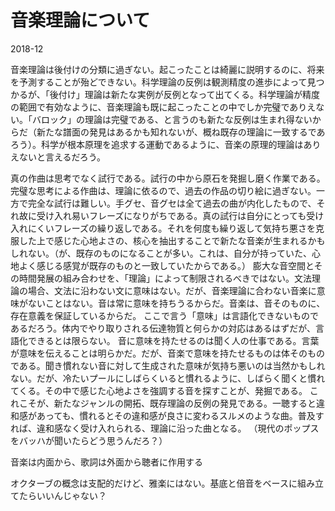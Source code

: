 # 音楽理論について

2018-12

音楽理論は後付けの分類に過ぎない。起こったことは綺麗に説明するのに、将来を予測することが殆どできない。科学理論の反例は観測精度の進歩によって見つかるが、「後付け」理論は新たな実例が反例となって出てくる。科学理論が精度の範囲で有効なように、音楽理論も既に起こったことの中でしか完璧でありえない。「バロック」の理論は完璧である、と言うのも新たな反例は生まれ得ないからだ（新たな譜面の発見はあるかも知れないが、概ね既存の理論に一致するであろう）。科学が根本原理を追求する運動であるように、音楽の原理的理論はありえないと言えるだろう。

真の作曲は思考でなく試行である。試行の中から原石を発掘し磨く作業である。完璧な思考による作曲は、理論に依るので、過去の作品の切り絵に過ぎない。一方で完全な試行は難しい。手グセ、音グセは全て過去の曲が内化したもので、それ故に受け入れ易いフレーズになりがちである。真の試行は自分にとっても受け入れにくいフレーズの繰り返しである。それを何度も繰り返して気持ち悪さを克服した上で感じた心地よさの、核心を抽出することで新たな音楽が生まれるかもしれない。（が、既存のものになることが多い。これは、自分が持っていた、心地よく感じる感覚が既存のものと一致していたからである。）
膨大な音空間とその時間発展の組み合わせを、「理論」によって制限されるべきではない。文法理論の場合、文法に沿わない文に意味はない。だが、音楽理論に合わない音楽に意味がないことはない。音は常に意味を持ちうるからだ。音楽は、音そのものに、存在意義を保証しているからだ。
ここで言う「意味」は言語化できないものであるだろう。体内でやり取りされる伝達物質と何らかの対応はあるはずだが、言語化できるとは限らない。
音に意味を持たせるのは聞く人の仕事である。言葉が意味を伝えることは明らかだ。だが、音楽で意味を持たせるものは体そのものである。聞き慣れない音に対して生成された意味が気持ち悪いのは当然かもしれない。だが、冷たいプールにしばらくいると慣れるように、しばらく聞くと慣れてくる。その中で感じた心地よさを強調する音を探すことが、発掘である。
これこそが、新たなジャンルの開拓、既存理論の反例の発見である。一聴すると違和感があっても、慣れるとその違和感が良さに変わるスルメのような曲。普及すれば、違和感なく受け入れられる、理論に沿った曲となる。
（現代のポップスをバッハが聞いたらどう思うんだろ？）

音楽は内面から、歌詞は外面から聴者に作用する

オクターブの概念は支配的だけど、雅楽にはない。基底と倍音をベースに組み立てたらいいんじゃない？
